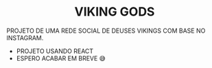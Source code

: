 <h1 align="center">VIKING GODS</h1>

<p> PROJETO DE UMA REDE SOCIAL DE DEUSES VIKINGS COM BASE NO INSTAGRAM.</p>

* PROJETO USANDO REACT
* ESPERO ACABAR EM BREVE :sweat_smile:

